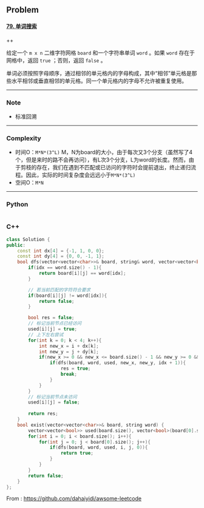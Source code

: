 ## Problem

#### [79. 单词搜索](https://leetcode-cn.com/problems/word-search/)

++

给定一个 `m x n` 二维字符网格 `board` 和一个字符串单词 `word` 。如果 `word` 存在于网格中，返回 `true` ；否则，返回 `false` 。

单词必须按照字母顺序，通过相邻的单元格内的字母构成，其中“相邻”单元格是那些水平相邻或垂直相邻的单元格。同一个单元格内的字母不允许被重复使用。

------

### Note

- 标准回溯

------

### Complexity

- 时间O：`M*N*(3^L)`  M，N为board的大小，由于每次又3个分支（虽然写了4个，但是来时的路不会再访问），有L次3个分支，L为word的长度。然而，由于剪枝的存在，我们在遇到不匹配或已访问的字符时会提前退出，终止递归流程。因此，实际的时间复杂度会远远小于`M*N*(3^L)` 
- 空间O：`M*N`

------

### Python

```python

```

### C++

```C++
class Solution {
public:
    const int dx[4] = {-1, 1, 0, 0};
    const int dy[4] = {0, 0, -1, 1};
    bool dfs(vector<vector<char>>& board, string& word, vector<vector<bool>>& used, int i, int j, int idx){
        if(idx == word.size() - 1){
            return board[i][j] == word[idx];
        }

        // 若当前匹配的字符符合要求
        if(board[i][j] != word[idx]){
            return false;
        }

        bool res = false;
        // 标记当前节点已经访问
        used[i][j] = true;
        // 上下左右尝试
        for(int k = 0; k < 4; k++){
            int new_x = i + dx[k];
            int new_y = j + dy[k];
            if(new_x >= 0 && new_x <= board.size() - 1 && new_y >= 0 && new_y <= board[0].size() - 1 && !used[new_x][new_y]){
                if(dfs(board, word, used, new_x, new_y, idx + 1)){
                    res = true;
                    break;
                }
            }
        }
        // 标记当前节点未访问
        used[i][j] = false;
        
        return res;
    }
    bool exist(vector<vector<char>>& board, string word) {
        vector<vector<bool>> used(board.size(), vector<bool>(board[0].size()));
        for(int i = 0; i < board.size(); i++){
            for(int j = 0; j < board[0].size(); j++){
                if(dfs(board, word, used, i, j, 0)){
                    return true;
                }
            }
        }
        return false;
    }
};
```



From : https://github.com/dahaiyidi/awsome-leetcode
